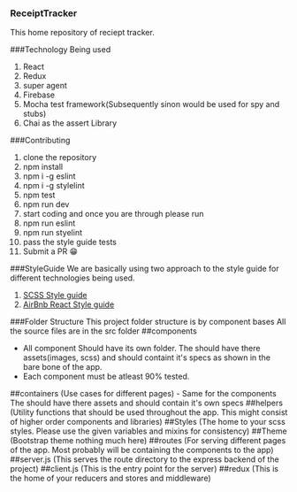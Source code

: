 ### ReceiptTracker
This home repository of reciept tracker.


###Technology Being used
1. React
2. Redux
3. super agent
4. Firebase
5. Mocha test framework(Subsequently sinon would be used for spy and stubs)
6. Chai as the assert Library

###Contributing
1. clone the repository
1. npm install
2. npm i -g eslint
3. npm i -g stylelint
4. npm test
4. npm run dev
5. start coding and once you are through please run
5. npm run eslint
6. npm run styelint
8. pass the style guide tests
9. Submit a PR :grin:

###StyleGuide
We are basically using two approach to the style guide for different technologies being used.
1. [SCSS Style guide](CssContributing.md)
2. [AirBnb React Style guide](https://github.com/airbnb/javascript/tree/master/react)


###Folder Structure
This project folder structure is by component bases
All the source files are in the src folder
##components
  - All component Should have its own folder. The should have there assets(images, scss) and should containt it's specs as shown in the bare bone of the app.
  - Each component must be atleast 90% tested.

##containers
(Use cases for different pages)
    - Same for the components The should have there assets and should contain it's own specs
##helpers
(Utility functions that should be used throughout the app. This might consist of higher order components and libraries)
##Styles
(The home to your scss styles. Please use the given variables and mixins for consistency)
##Theme
(Bootstrap theme nothing much here)
##routes
(For serving different pages of the app. Most probably will be containing the components to the app)
##server.js
(This serves the route directory to the express backend of the project)
##client.js
(This is the entry point for the server)
##redux
(This is the home of your reducers and stores and middleware)



